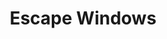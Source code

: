---
title: " Escape Windows"
escapeHead: "ESCAPE WINDOWS"
escapeHead1: "Your smart emergency exit."
escapePara: "TENTUFF Escape Window Security Screen provides an easy keyless exit that you can open effortlessly with one single touch, in case of an emergency. At the same time, it is equipped with a 3-tier anti-jemmy system that makes it tough for a burglar to break into your home. Advantages Keyless exit system – one touch release It can swing outward or inward 90 degree opening for easy exit 3-tier anti-jemmy design to protect locks"
escapeHead2: "Escape Window - One Touch Release"

---